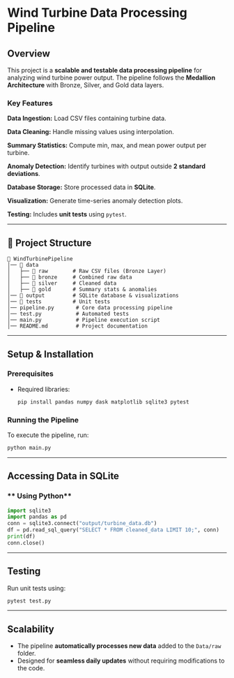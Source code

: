 # Wind Turbine Data Processing Pipeline

## Overview
This project is a **scalable and testable data processing pipeline** for analyzing wind turbine power output. The pipeline follows the **Medallion Architecture** with Bronze, Silver, and Gold data layers.

### **Key Features**
**Data Ingestion:** Load CSV files containing turbine data.

**Data Cleaning:** Handle missing values using interpolation.

**Summary Statistics:** Compute min, max, and mean power output per turbine.

**Anomaly Detection:** Identify turbines with output outside **2 standard deviations**.

**Database Storage:** Store processed data in **SQLite**.

**Visualization:** Generate time-series anomaly detection plots.

**Testing:** Includes **unit tests** using `pytest`.

---

## 📁 **Project Structure**
```
📂 WindTurbinePipeline
│── 📂 data
│   ├── 📂 raw        # Raw CSV files (Bronze Layer)
│   ├── 📂 bronze     # Combined raw data
│   ├── 📂 silver     # Cleaned data
│   ├── 📂 gold       # Summary stats & anomalies
│── 📂 output         # SQLite database & visualizations
│── 📂 tests          # Unit tests
│── pipeline.py       # Core data processing pipeline
│── test.py           # Automated tests
│── main.py           # Pipeline execution script
│── README.md         # Project documentation
```

---

## **Setup & Installation**
### **Prerequisites**
- Required libraries:
  ```sh
  pip install pandas numpy dask matplotlib sqlite3 pytest
  ```

### **Running the Pipeline**
To execute the pipeline, run:
```sh
python main.py
```

---

## **Accessing Data in SQLite**
### ** Using Python**
```python
import sqlite3
import pandas as pd
conn = sqlite3.connect("output/turbine_data.db")
df = pd.read_sql_query("SELECT * FROM cleaned_data LIMIT 10;", conn)
print(df)
conn.close()
```

---

## **Testing**
Run unit tests using:
```sh
pytest test.py
```

---

## **Scalability**
- The pipeline **automatically processes new data** added to the `Data/raw` folder.
- Designed for **seamless daily updates** without requiring modifications to the code.
